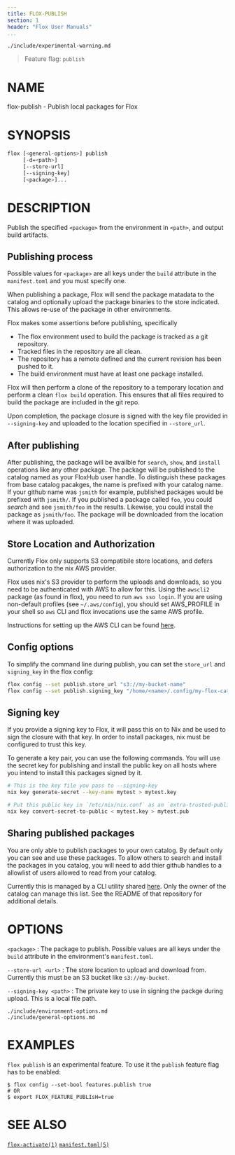 ```yaml
---
title: FLOX-PUBLISH
section: 1
header: "Flox User Manuals"
...
```


```{.include}
./include/experimental-warning.md
```
> Feature flag: `publish`

# NAME

flox-publish - Publish local packages for Flox


# SYNOPSIS

``` bash
flox [<general-options>] publish
     [-d=<path>]
     [--store-url]
     [--signing-key]
     [<package>]...
```

# DESCRIPTION

Publish the specified `<package>` from the environment in `<path>`,
and output build artifacts.

## Publishing process

Possible values for `<package>` are all keys under the `build` attribute
in the `manifest.toml` and you must specify one.

When publishing a package,
Flox will send the package matadata to the catalog
and optionally upload the package binaries to the store indicated.
This allows re-use of the package in other environments.

Flox makes some assertions before publishing, specifically

- The flox environment used to build the package is tracked as a git repository.
- Tracked files in the repository are all clean.
- The repository has a remote defined and the current revision has been pushed to it.
- The build environment must have at least one package installed.

Flox will then perform a clone of the repository
to a temporary location
and perform a clean `flox build` operation.
This ensures that all files
required to build the package are included in the git repo.

Upon completion,
the package closure is signed with the key file provided in `--signing-key`
and uploaded to the location specified in `--store_url`.

## After publishing

After publishing,
the package will be availble for `search`, `show`, and `install` operations
like any other package.
The package will be published
to the catalog named as your FloxHub user handle.
To distinguish these packages
from base catalog pacakges,
the name is prefixed with your catalog name.
If your github name was `jsmith` for example,
published packages would be prefixed with `jsmith/`.
If you published a package called `foo`,
you could _search_ and see `jsmith/foo` in the results.
Likewise, you could install the package as
`jsmith/foo`.
The package will be downloaded from the location where it was uploaded.

## Store Location and Authorization

Currently Flox only supports S3 compatibile store locations,
and defers authorization to the nix AWS provider.

Flox uses nix's S3 provider to perform the uploads and downloads,
so you need to be authenticated with AWS
to allow for this.
Using the `awscli2` package (as found in flox),
you need to run `aws sso login`.
If you are using non-default profiles (see `~/.aws/config`),
you should set AWS_PROFILE in your shell
so `aws` CLI and flox invocations
use the same AWS profile.

Instructions for setting up the AWS CLI
can be found [here](https://docs.aws.amazon.com/cli/latest/userguide/getting-started-quickstart.html).

## Config options

To simplify the command line during publish,
you can set the `store_url` and `signing_key`
in the flox config:

``` bash
flox config --set publish.store_url "s3://my-bucket-name"
flox config --set publish.signing_key "/home/<name>/.config/my-flox-catalog.key"
```

## Signing key

If you provide a signing key to Flox,
it will pass this on to Nix
and be used to sign the closure
with that key.
In order to install packages,
nix must be configured to trust this key.

To generate a key pair,
you can use the following commands.
You will use the secret key for publishing
and install the public key on all hosts
where you intend to install this packages
signed by it.

``` bash
# This is the key file you pass to --signing-key
nix key generate-secret --key-name mytest > mytest.key

# Put this public key in `/etc/nix/nix.conf` as an `extra-trusted-public-keys` and restart the nix-daemon
nix key convert-secret-to-public < mytest.key > mytest.pub
```

## Sharing published packages

You are only able to publish packages to your own catalog.
By default only you can see and use these packages.
To allow others
to search and install the packages in you catalog,
you will need to add thier github handles
to a allowlist of users allowed to read from your catalog.

Currently this is managed by a CLI utility shared
[here](https://github.com/flox/catalog-util).
Only the owner of the catalog can manage this list.
See the README of that repository
for additional details.

# OPTIONS

`<package>`
:   The package to publish.
    Possible values are all keys under the `build` attribute
    in the environment's `manifest.toml`.

`--store-url <url>`
:   The store location to upload and download from.
    Currently this must be an S3 bucket like
    `s3://my-bucket`.

`--signing-key <path>`
:   The private key to use in signing the packge
    during upload.  This is a local file path.

```{.include}
./include/environment-options.md
./include/general-options.md
```

# EXAMPLES

`flox publish` is an experimental feature.
To use it the `publish` feature flag has to be enabled:

```shell
$ flox config --set-bool features.publish true
# OR
$ export FLOX_FEATURE_PUBLIsH=true
```

# SEE ALSO

[`flox-activate(1)`](./flox-activate.md)
[`manifest.toml(5)`](./manifest.toml.md)
